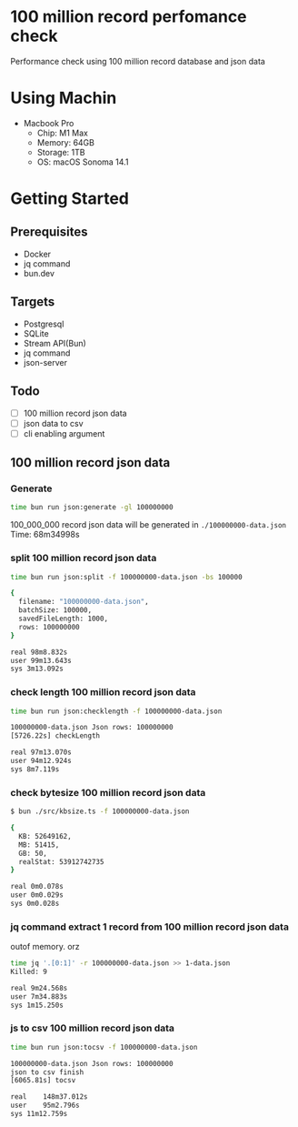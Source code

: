# 100 million record perfomance check

Performance check using 100 million record database and json data

# Using Machin

- Macbook Pro
  - Chip: M1 Max
  - Memory: 64GB
  - Storage: 1TB
  - OS: macOS Sonoma 14.1

# Getting Started

## Prerequisites

- Docker
- jq command
- bun.dev

## Targets

- Postgresql
- SQLite
- Stream API(Bun)
- jq command
- json-server

## Todo

- [ ] 100 million record json data
- [ ] json data to csv
- [ ] cli enabling argument

## 100 million record json data

### Generate

```bash
time bun run json:generate -gl 100000000
```

100_000_000 record json data will be generated in `./100000000-data.json`
Time: 68m34998s

### split 100 million record json data

```bash
time bun run json:split -f 100000000-data.json -bs 100000

{
  filename: "100000000-data.json",
  batchSize: 100000,
  savedFileLength: 1000,
  rows: 100000000
}

real 98m8.832s
user 99m13.643s
sys 3m13.092s
```

### check length 100 million record json data

```bash
time bun run json:checklength -f 100000000-data.json

100000000-data.json Json rows: 100000000
[5726.22s] checkLength

real 97m13.070s
user 94m12.924s
sys 8m7.119s
```

### check bytesize 100 million record json data

```bash
$ bun ./src/kbsize.ts -f 100000000-data.json

{
  KB: 52649162,
  MB: 51415,
  GB: 50,
  realStat: 53912742735
}

real 0m0.078s
user 0m0.029s
sys 0m0.028s
```

### jq command extract 1 record from 100 million record json data

outof memory. orz

```bash
time jq '.[0:1]' -r 100000000-data.json >> 1-data.json
Killed: 9

real 9m24.568s
user 7m34.883s
sys 1m15.250s
```

### js to csv 100 million record json data

```bash
time bun run json:tocsv -f 100000000-data.json

100000000-data.json Json rows: 100000000
json to csv finish
[6065.81s] tocsv

real	148m37.012s
user	95m2.796s
sys	11m12.759s
```
